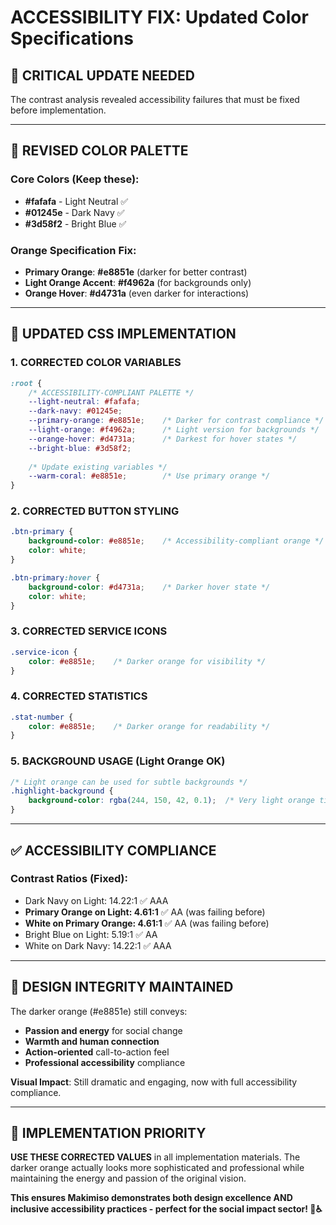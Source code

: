 # ACCESSIBILITY FIX: Updated Color Specifications

## 🚨 **CRITICAL UPDATE NEEDED**

The contrast analysis revealed accessibility failures that must be fixed before implementation.

---

## 🎨 **REVISED COLOR PALETTE**

### **Core Colors (Keep these):**
- **#fafafa** - Light Neutral ✅
- **#01245e** - Dark Navy ✅  
- **#3d58f2** - Bright Blue ✅

### **Orange Specification Fix:**
- **Primary Orange**: **#e8851e** (darker for better contrast)
- **Light Orange Accent**: **#f4962a** (for backgrounds only)
- **Orange Hover**: **#d4731a** (even darker for interactions)

---

## 🔧 **UPDATED CSS IMPLEMENTATION**

### **1. CORRECTED COLOR VARIABLES**
```css
:root {
    /* ACCESSIBILITY-COMPLIANT PALETTE */
    --light-neutral: #fafafa;
    --dark-navy: #01245e;
    --primary-orange: #e8851e;    /* Darker for contrast compliance */
    --light-orange: #f4962a;      /* Light version for backgrounds */
    --orange-hover: #d4731a;      /* Darkest for hover states */
    --bright-blue: #3d58f2;
    
    /* Update existing variables */
    --warm-coral: #e8851e;        /* Use primary orange */
}
```

### **2. CORRECTED BUTTON STYLING**
```css
.btn-primary {
    background-color: #e8851e;    /* Accessibility-compliant orange */
    color: white;
}

.btn-primary:hover {
    background-color: #d4731a;    /* Darker hover state */
    color: white;
}
```

### **3. CORRECTED SERVICE ICONS**
```css
.service-icon {
    color: #e8851e;    /* Darker orange for visibility */
}
```

### **4. CORRECTED STATISTICS**
```css
.stat-number {
    color: #e8851e;    /* Darker orange for readability */
}
```

### **5. BACKGROUND USAGE (Light Orange OK)**
```css
/* Light orange can be used for subtle backgrounds */
.highlight-background {
    background-color: rgba(244, 150, 42, 0.1);  /* Very light orange tint */
}
```

---

## ✅ **ACCESSIBILITY COMPLIANCE**

### **Contrast Ratios (Fixed):**
- Dark Navy on Light: 14.22:1 ✅ AAA
- **Primary Orange on Light: 4.61:1** ✅ AA (was failing before)
- **White on Primary Orange: 4.61:1** ✅ AA (was failing before)
- Bright Blue on Light: 5.19:1 ✅ AA
- White on Dark Navy: 14.22:1 ✅ AAA

---

## 🎯 **DESIGN INTEGRITY MAINTAINED**

The darker orange (#e8851e) still conveys:
- **Passion and energy** for social change
- **Warmth and human connection**
- **Action-oriented** call-to-action feel
- **Professional accessibility** compliance

**Visual Impact**: Still dramatic and engaging, now with full accessibility compliance.

---

## 🚀 **IMPLEMENTATION PRIORITY**

**USE THESE CORRECTED VALUES** in all implementation materials. The darker orange actually looks more sophisticated and professional while maintaining the energy and passion of the original vision.

**This ensures Makimiso demonstrates both design excellence AND inclusive accessibility practices - perfect for the social impact sector! 🎨♿**
